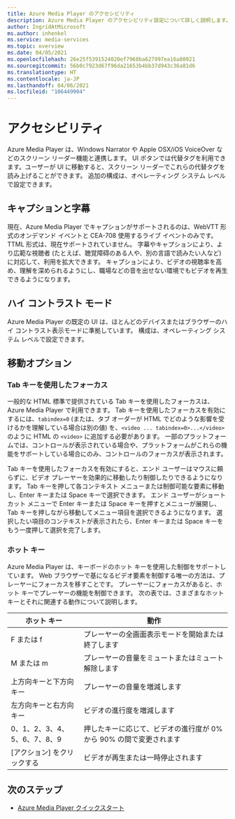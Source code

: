 ```yaml
---
title: Azure Media Player のアクセシビリティ
description: Azure Media Player のアクセシビリティ設定について詳しく説明します。
author: IngridAtMicrosoft
ms.author: inhenkel
ms.service: media-services
ms.topic: overview
ms.date: 04/05/2021
ms.openlocfilehash: 26e25f5391524020ef7968ba627997ea16a80921
ms.sourcegitcommit: 56b0c7923d67f96da21653b4bb37d943c36a81d6
ms.translationtype: HT
ms.contentlocale: ja-JP
ms.lasthandoff: 04/06/2021
ms.locfileid: "106449904"
---
```

# <a name="accessibility"></a>アクセシビリティ #

Azure Media Player は、Windows Narrator や Apple OSX/iOS VoiceOver などのスクリーン リーダー機能と連携します。 UI ボタンでは代替タグを利用できます。ユーザーが UI に移動すると、スクリーン リーダーでこれらの代替タグを読み上げることができます。 追加の構成は、オペレーティング システム レベルで設定できます。

## <a name="captions-and-subtitles"></a>キャプションと字幕 ##

現在、Azure Media Player でキャプションがサポートされるのは、WebVTT 形式のオンデマンド イベントと CEA-708 使用するライブ イベントのみです。 TTML 形式は、現在サポートされていません。 字幕やキャプションにより、より広範な視聴者 (たとえば、聴覚障碍のある人や、別の言語で読みたい人など) に対応して、利用を拡大できます。 キャプションにより、ビデオの視聴率を高め、理解を深められるようにし、職場などの音を出せない環境でもビデオを再生できるようになります。  

## <a name="high-contrast-mode"></a>ハイ コントラスト モード ##

Azure Media Player の既定の UI は、ほとんどのデバイスまたはブラウザーのハイ コントラスト表示モードに準拠しています。 構成は、オペレーティング システム レベルで設定できます。

## <a name="mobility-options"></a>移動オプション ##

### <a name="tabbing-focus"></a>Tab キーを使用したフォーカス ###

一般的な HTML 標準で提供されている Tab キーを使用したフォーカスは、Azure Media Player で利用できます。 Tab キーを使用したフォーカスを有効にするには、`tabindex=0` (または、タブ オーダーが HTML でどのような影響を受けるかを理解している場合は別の値) を、`<video ... tabindex=0>...</video>` のように HTML の `<video>` に追加する必要があります。 一部のプラットフォームでは、コントロールが表示されている場合や、プラットフォームがこれらの機能をサポートしている場合にのみ、コントロールのフォーカスが表示されます。

Tab キーを使用したフォーカスを有効にすると、エンド ユーザーはマウスに頼らずに、ビデオ プレーヤーを効果的に移動したり制御したりできるようになります。 Tab キーを押して各コンテキスト メニューまたは制御可能な要素に移動し、Enter キーまたは Space キーで選択できます。 エンド ユーザーがショートカット メニューで Enter キーまたは Space キーを押すとメニューが展開し、Tab キーを押しながら移動してメニュー項目を選択できるようになります。 選択したい項目のコンテキストが表示されたら、Enter キーまたは Space キーをもう一度押して選択を完了します。

### <a name="hotkeys"></a>ホット キー ###

Azure Media Player は、キーボードのホット キーを使用した制御をサポートしています。 Web ブラウザーで基になるビデオ要素を制御する唯一の方法は、プレーヤーにフォーカスを移すことです。 プレーヤーにフォーカスがあると、ホット キーでプレーヤーの機能を制御できます。  次の表では、さまざまなホット キーとそれに関連する動作について説明します。

| ホット キー              | 動作                                                                |
|----------------------|-------------------------------------------------------------------------|
| F または f                  | プレーヤーの全画面表示モードを開始または終了します                                  |
| M または m                  | プレーヤーの音量をミュートまたはミュート解除します                                          |
| 上方向キーと下方向キー    | プレーヤーの音量を増減します                                    |
| 左方向キーと右方向キー | ビデオの進行度を増減します                                  |
| 0、1、2、3、4、5、6、7、8、9  | 押したキーに応じて、ビデオの進行度が 0% から 90% の間で変更されます |
| [アクション] をクリックする         | ビデオが再生または一時停止されます                                                   |

## <a name="next-steps"></a>次のステップ

<!---Some context for the following links goes here--->
- [Azure Media Player クイックスタート](azure-media-player-quickstart.md)